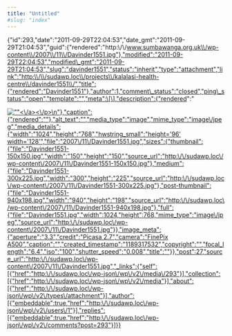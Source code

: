 ```yaml
---
title: "Untitled"
#slug: "index"
---
```


{"id":293,"date":"2011-09-29T22:04:53","date\_gmt":"2011-09-29T21:04:53","guid":{"rendered":"http:\\/\\/www.sumbawanga.org.uk\\/wp-content\\/2007\\/11\\/Davinder1551.jpg"},"modified":"2011-09-29T22:04:53","modified\_gmt":"2011-09-29T21:04:53","slug":"davinder1551","status":"inherit","type":"attachment","link":"http:\\/\\/sudawp.loc\\/projects\\/kalalasi-health-centre\\/davinder1551\\/","title":{"rendered":"Davinder1551"},"author":1,"comment\_status":"closed","ping\_status":"open","template":"","meta":\[\],"description":{"rendered":"

[![\"\"](\"http:\/\/sudawp.loc\/wp-content\/2007\/11\/Davinder1551-300x225.jpg\")<\\/a><\\/p>\\n"},"caption":{"rendered":""},"alt\_text":"","media\_type":"image","mime\_type":"image\\/jpeg","media\_details":{"width":"1024","height":"768","hwstring\_small":"height='96' width='128'","file":"2007\\/11\\/Davinder1551.jpg","sizes":{"thumbnail":{"file":"Davinder1551-150x150.jpg","width":"150","height":"150","source\_url":"http:\\/\\/sudawp.loc\\/wp-content\\/2007\\/11\\/Davinder1551-150x150.jpg"},"medium":{"file":"Davinder1551-300x225.jpg","width":"300","height":"225","source\_url":"http:\\/\\/sudawp.loc\\/wp-content\\/2007\\/11\\/Davinder1551-300x225.jpg"},"post-thumbnail":{"file":"Davinder1551-940x198.jpg","width":"940","height":"198","source\_url":"http:\\/\\/sudawp.loc\\/wp-content\\/2007\\/11\\/Davinder1551-940x198.jpg"},"full":{"file":"Davinder1551.jpg","width":1024,"height":768,"mime\_type":"image\\/jpeg","source\_url":"http:\\/\\/sudawp.loc\\/wp-content\\/2007\\/11\\/Davinder1551.jpg"}},"image\_meta":{"aperture":"3.3","credit":"Picasa 2.7","camera":"FinePix A500","caption":"","created\_timestamp":"1189317532","copyright":"","focal\_length":"6.4","iso":"100","shutter\_speed":"0.008","title":""}},"post":27,"source\_url":"http:\\/\\/sudawp.loc\\/wp-content\\/2007\\/11\\/Davinder1551.jpg","\_links":{"self":\[{"href":"http:\\/\\/sudawp.loc\\/wp-json\\/wp\\/v2\\/media\\/293"}\],"collection":\[{"href":"http:\\/\\/sudawp.loc\\/wp-json\\/wp\\/v2\\/media"}\],"about":\[{"href":"http:\\/\\/sudawp.loc\\/wp-json\\/wp\\/v2\\/types\\/attachment"}\],"author":\[{"embeddable":true,"href":"http:\\/\\/sudawp.loc\\/wp-json\\/wp\\/v2\\/users\\/1"}\],"replies":\[{"embeddable":true,"href":"http:\\/\\/sudawp.loc\\/wp-json\\/wp\\/v2\\/comments?post=293"}\]}}](http:\/\/sudawp.loc\/wp-content\/2007\/11\/Davinder1551.jpg)